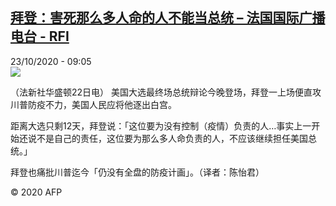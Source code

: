 <!--1603446862000-->
[拜登：害死那么多人命的人不能当总统 – 法国国际广播电台 - RFI](http://www.rfi.fr//cn/contenu/20201023-%E6%8B%9C%E7%99%BB%E5%AE%B3%E6%AD%BB%E9%82%A3%E4%B9%88%E5%A4%9A%E4%BA%BA%E5%91%BD%E7%9A%84%E4%BA%BA%E4%B8%8D%E8%83%BD%E5%BD%93%E6%80%BB%E7%BB%9F)
------

<div>23/10/2020 - 09:05</div><img src="https://s.rfi.fr/media/display/3304f104-1503-11eb-9e39-005056bf87d6/w:310/p:16x9/int0012b.201023150502.jpg"><div class="t-content__body u-clearfix"><p>（法新社华盛顿22日电）    美国大选最终场总统辩论今晚登场，拜登一上场便直攻川普防疫不力，美国人民应将他逐出白宫。</p><p>    距离大选只剩12天，拜登说：「这位要为没有控制（疫情）负责的人…事实上一开始还说不是自己的责任，这位要为那么多人命负责的人，不应该继续担任美国总统。」</p><p>    拜登也痛批川普迄今「仍没有全盘的防疫计画」。（译者：陈怡君）</p><p class="t-copyright">© 2020 AFP</p>        </div>

